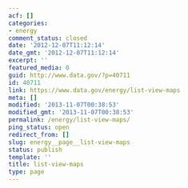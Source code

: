 ```yaml
---
acf: []
categories:
- energy
comment_status: closed
date: '2012-12-07T11:12:14'
date_gmt: '2012-12-07T11:12:14'
excerpt: ''
featured_media: 0
guid: http://www.data.gov/?p=40711
id: 40711
link: https://www.data.gov/energy/list-view-maps
meta: []
modified: '2013-11-07T00:38:53'
modified_gmt: '2013-11-07T00:38:53'
permalink: /energy/list-view-maps/
ping_status: open
redirect_from: []
slug: energy__page__list-view-maps
status: publish
template: ''
title: list-view-maps
type: page
---
```


